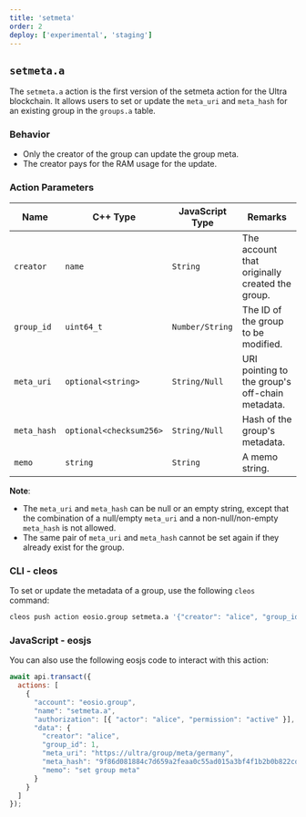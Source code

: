 ```yaml
---
title: 'setmeta'
order: 2
deploy: ['experimental', 'staging']
---
```


## `setmeta.a`

The `setmeta.a` action is the first version of the setmeta action for the Ultra blockchain. It allows users to set or update the `meta_uri` and `meta_hash` for an existing group in the `groups.a` table.

### Behavior

- Only the creator of the group can update the group meta.
- The creator pays for the RAM usage for the update.

### Action Parameters

| Name       | C++ Type         | JavaScript Type | Remarks                                                                                                                              |
|------------|------------------|-----------------|--------------------------------------------------------------------------------------------------------------------------------------|
| `creator`  | `name`           | `String`        | The account that originally created the group.                                                                                        |
| `group_id` | `uint64_t`       | `Number/String` | The ID of the group to be modified.                                                                                                   |
| `meta_uri` | `optional<string>`| `String/Null`   | URI pointing to the group's off-chain metadata.                                                                                       |
| `meta_hash`| `optional<checksum256>`| `String/Null` | Hash of the group's metadata.                                                                                                         |
| `memo`     | `string`         | `String`        | A memo string.                                                                                                                        |

**Note**: 
- The `meta_uri` and `meta_hash` can be null or an empty string, except that the combination of a null/empty `meta_uri` and a non-null/non-empty `meta_hash` is not allowed.
- The same pair of `meta_uri` and `meta_hash` cannot be set again if they already exist for the group.

### CLI - cleos

To set or update the metadata of a group, use the following `cleos` command:

```bash
cleos push action eosio.group setmeta.a '{"creator": "alice", "group_id": 1, "meta_uri": "https://ultra/group/meta/germany", "meta_hash": "9f86d081884c7d659a2feaa0c55ad015a3bf4f1b2b0b822cd15d6c15b0f00a08", "memo": "set group meta"}' -p alice@active
```


### JavaScript - eosjs

You can also use the following eosjs code to interact with this action:

```javascript
await api.transact({
  actions: [
    {
      "account": "eosio.group",
      "name": "setmeta.a",
      "authorization": [{ "actor": "alice", "permission": "active" }],
      "data": {
        "creator": "alice",
        "group_id": 1,
        "meta_uri": "https://ultra/group/meta/germany",
        "meta_hash": "9f86d081884c7d659a2feaa0c55ad015a3bf4f1b2b0b822cd15d6c15b0f00a08",
        "memo": "set group meta"
      }
    }
  ]
});
```
